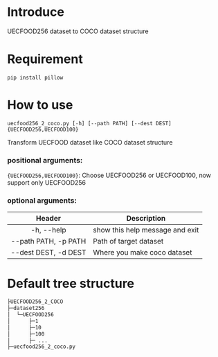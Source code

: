 # Introduce
 UECFOOD256 dataset to COCO dataset structure

# Requirement
```
pip install pillow
```

# How to use
```
uecfood256_2_coco.py [-h] [--path PATH] [--dest DEST] {UECFOOD256,UECFOOD100}
```

Transform UECFOOD dataset like COCO dataset structure

### positional arguments:
  `{UECFOOD256,UECFOOD100}`: Choose UECFOOD256 or UECFOOD100, now support only UECFOOD256

### optional arguments:

|Header|Description|
|:---:|---|
|-h, --help|show this help message and exit|
|--path PATH, -p PATH|Path of target dataset|
|--dest DEST, -d DEST|Where you make coco dataset|

# Default tree structure 
```bash
├UECFOOD256_2_COCO
├─dataset256
│  └─UECFOOD256
│      ├─1
│      ├─10
│      ├─100
│      ├─ ...
├─uecfood256_2_coco.py
```
